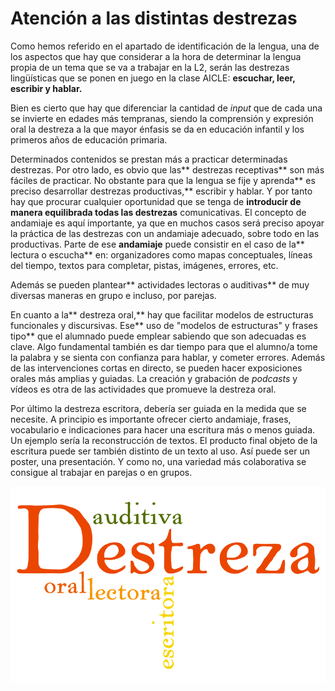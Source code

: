 # Atención a las distintas destrezas

Como hemos referido en el apartado de identificación de la lengua, una de los aspectos que hay que considerar a la hora de determinar la lengua propia de un tema que se va a trabajar en la L2, serán las destrezas lingüísticas que se ponen en juego en la clase AICLE: **escuchar, leer, escribir y hablar.**

Bien es cierto que hay que diferenciar la cantidad de _input_ que de cada una se invierte en edades más tempranas, siendo la comprensión y expresión oral la destreza a la que mayor énfasis se da en educación infantil y los primeros años de educación primaria.

Determinados contenidos se prestan más a practicar determinadas destrezas. Por otro lado, es obvio que las** destrezas receptivas** son más fáciles de practicar. No obstante para que la lengua se fije y aprenda** es preciso desarrollar destrezas productivas,** escribir y hablar. Y por tanto hay que procurar cualquier oportunidad que se tenga de **introducir de manera equilibrada todas las destrezas** comunicativas. El concepto de andamiaje es aquí importante, ya que en muchos casos será preciso apoyar la práctica de las destrezas con un andamiaje adecuado, sobre todo en las productivas. Parte de ese **andamiaje** puede consistir en el caso de la** lectura o escucha** en: organizadores como mapas conceptuales, líneas del tiempo, textos para completar, pistas, imágenes, errores, etc.

Además se pueden plantear** actividades lectoras o auditivas** de muy diversas maneras en grupo e incluso, por parejas.

En cuanto a la** destreza oral,** hay que facilitar modelos de estructuras funcionales y discursivas. Ese** uso de "modelos de estructuras" y frases tipo** que el alumnado puede emplear sabiendo que son adecuadas es clave. Algo fundamental también es dar tiempo para que el alumno/a tome la palabra y se sienta con confianza para hablar, y cometer errores. Además de las intervenciones cortas en directo, se pueden hacer exposiciones orales más amplias y guiadas. La creación y grabación de _podcasts_ y vídeos es otra de las actividades que promueve la destreza oral.

Por último la destreza escritora, debería ser guiada en la medida que se necesite. A principio es importante ofrecer cierto andamiaje, frases, vocabulario e indicaciones para hacer una escritura más o menos guiada. Un ejemplo sería la reconstrucción de textos. El producto final objeto de la escritura puede ser también distinto de un texto al uso. Así puede ser un poster, una presentación. Y como no, una variedad más colaborativa se consigue al trabajar en parejas o en grupos.

![Wordle Destrezas](img/REAaicle_14_07_16_B1_T1_Principios_v2_img6.png)

